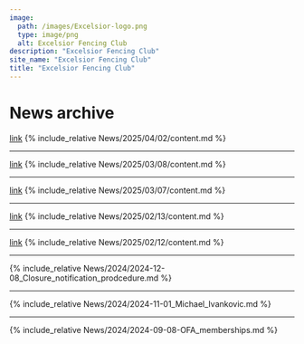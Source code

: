 ```yaml
---
image:
  path: /images/Excelsior-logo.png
  type: image/png
  alt: Excelsior Fencing Club
description: "Excelsior Fencing Club"
site_name: "Excelsior Fencing Club"
title: "Excelsior Fencing Club"
---
```


# News archive

[link](News/2025/04/02/)
{% include_relative News/2025/04/02/content.md %}

---

[link](News/2025/03/08/)
{% include_relative News/2025/03/08/content.md %}

---

[link](News/2025/03/07/)
{% include_relative News/2025/03/07/content.md %}

---

[link](News/2025/02/13/)
{% include_relative News/2025/02/13/content.md %}

---

[link](News/2025/02/12/)
{% include_relative News/2025/02/12/content.md %}

---

{% include_relative News/2024/2024-12-08_Closure_notification_prodcedure.md %}

---

{% include_relative News/2024/2024-11-01_Michael_Ivankovic.md %}

---

{% include_relative News/2024/2024-09-08-OFA_memberships.md %}
